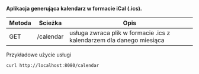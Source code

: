 **Aplikacja generująca kalendarz w formacie iCal (.ics).**

| Metoda | Scieżka |  Opis |
| ------ | ------ |  ------ |
| GET    | /calendar |  usługa zwraca plik w formacie .ics z kalendarzem dla danego miesiąca |

Przykładowe użycie usługi
```sh 
curl http://localhost:8080/calendar
```